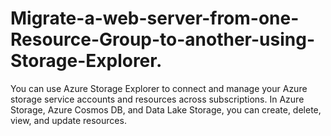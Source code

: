 # Migrate-a-web-server-from-one-Resource-Group-to-another-using-Storage-Explorer.
You can use Azure Storage Explorer to connect and manage your Azure storage service accounts and resources across subscriptions. In Azure Storage, Azure Cosmos DB, and Data Lake Storage, you can create, delete, view, and update resources. 
